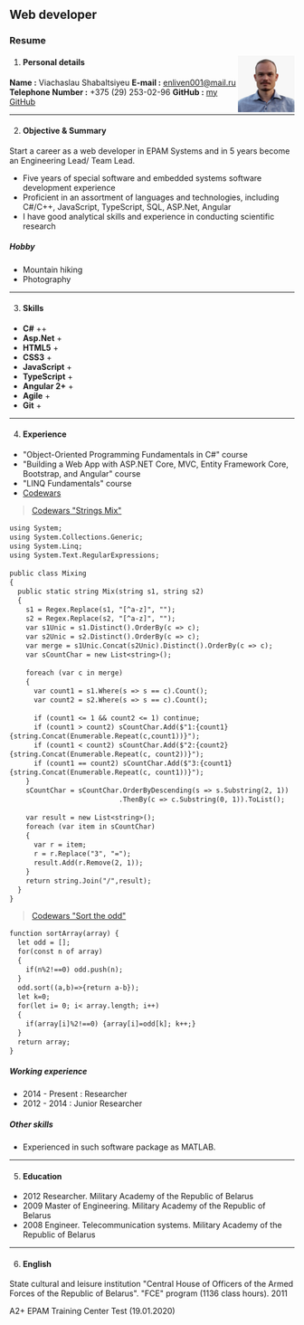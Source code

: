 ## Web developer ##
### Resume ###

<img align="right" width="100" height="100" src="\Images\Me.jpg" alt="me">

1. #### Personal details ####
**Name              :** Viachaslau Shabaltsiyeu
**E-mail            :** enliven001@mail.ru
**Telephone Number  :** +375 (29) 253-02-96
**GitHub            :** [my GitHub](https://github.com/enl001)

-------------------------------------------------------------
2. #### Objective & Summary ####

Start a career as a web developer in EPAM Systems and in 5 years become an Engineering Lead/ Team Lead.

- Five years of special software and embedded systems software development experience
- Proficient in an assortment of languages and technologies, including C#/C++, JavaScript, TypeScript, SQL,  ASP.Net, Angular
- I have good analytical skills and experience in conducting scientific research

##### Hobby #####

- Mountain hiking
- Photography

---------------------------------------------------------------
3. #### Skills ####

- **C#**         ++
- **Asp.Net**    +
- **HTML5**      +
- **CSS3**       +
- **JavaScript** +
- **TypeScript** +
- **Angular 2+** +
- **Agile**      +
- **Git**        +

-----------------------------------------------------------------
4. #### Experience ####

- "Object-Oriented Programming Fundamentals in C#" course
- "Building a Web App with ASP.NET Core, MVC, Entity Framework Core, Bootstrap, and Angular" course
- "LINQ Fundamentals" course
- [Codewars](https://www.codewars.com/users/enl001)

> [Codewars "Strings Mix"](https://www.codewars.com/kata/5629db57620258aa9d000014) 

````
using System;
using System.Collections.Generic;
using System.Linq;
using System.Text.RegularExpressions;

public class Mixing 
{
  public static string Mix(string s1, string s2)
  {
    s1 = Regex.Replace(s1, "[^a-z]", "");
    s2 = Regex.Replace(s2, "[^a-z]", "");
    var s1Unic = s1.Distinct().OrderBy(c => c);
    var s2Unic = s2.Distinct().OrderBy(c => c);
    var merge = s1Unic.Concat(s2Unic).Distinct().OrderBy(c => c);
    var sCountChar = new List<string>();
      
    foreach (var c in merge)
    {
      var count1 = s1.Where(s => s == c).Count();
      var count2 = s2.Where(s => s == c).Count();

      if (count1 <= 1 && count2 <= 1) continue;
      if (count1 > count2) sCountChar.Add($"1:{count1}{string.Concat(Enumerable.Repeat(c,count1))}");
      if (count1 < count2) sCountChar.Add($"2:{count2}{string.Concat(Enumerable.Repeat(c, count2))}");
      if (count1 == count2) sCountChar.Add($"3:{count1}{string.Concat(Enumerable.Repeat(c, count1))}");
    }
    sCountChar = sCountChar.OrderByDescending(s => s.Substring(2, 1))
                           .ThenBy(c => c.Substring(0, 1)).ToList();

    var result = new List<string>();
    foreach (var item in sCountChar)
    {
      var r = item;
      r = r.Replace("3", "=");
      result.Add(r.Remove(2, 1));
    }
    return string.Join("/",result);
  }
}
````
> [Codewars "Sort the odd"](https://www.codewars.com/kata/578aa45ee9fd15ff4600090d)
````
function sortArray(array) {
  let odd = [];
  for(const n of array)
  {
    if(n%2!==0) odd.push(n);
  }
  odd.sort((a,b)=>{return a-b});
  let k=0;
  for(let i= 0; i< array.length; i++)
  {
    if(array[i]%2!==0) {array[i]=odd[k]; k++;}
  }
  return array;
}
````

##### Working experience #####

- 2014 - Present  : Researcher
- 2012 - 2014     : Junior Researcher

##### Other skills #####

- Experienced in such software package as MATLAB.

-----------------------------------------------------------------
5. #### Education ####

- 2012  Researcher. Military Academy of the Republic of Belarus
- 2009  Master of Engineering. Military Academy of the Republic of Belarus
- 2008  Engineer. Telecommunication systems. Military Academy of the Republic of Belarus

------------------------------------------------------------------
6. #### English ####

State cultural and leisure institution "Central House of Officers of the Armed Forces of the Republic of Belarus". "FCE" program (1136 class hours). 2011

A2+ EPAM Training Center Test (19.01.2020)